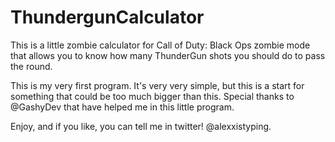 # ThundergunCalculator
 This is a little zombie calculator for Call of Duty: Black Ops zombie mode that allows you to know how many ThunderGun shots you should do to pass the round.

 This is my very first program. It's very very simple, but this is a start for something that could be too much bigger than this. Special thanks to @GashyDev that have
 helped me in this little program.

 Enjoy, and if you like, you can tell me in twitter! @alexxistyping.
